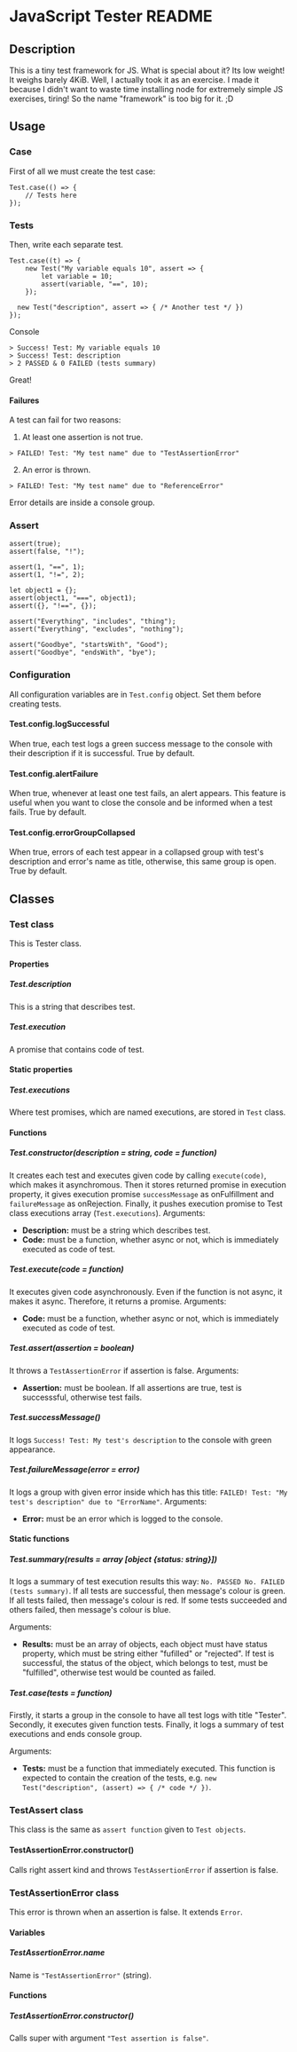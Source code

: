 # JavaScript Tester README
## Description
This is a tiny test framework for JS. What is special about it? Its low weight! It weighs barely 4KiB. Well, I actually took it as an exercise. I made it because I didn't want to waste time installing node for extremely simple JS exercises, tiring! So the name "framework" is too big for it. ;D

## Usage
### Case
First of all we must create the test case:

```JS
Test.case(() => {
	// Tests here
});

```

### Tests
Then, write each separate test.

```JS
Test.case((t) => {
	new Test("My variable equals 10", assert => {
		let variable = 10;
		assert(variable, "==", 10);
	});

  new Test("description", assert => { /* Another test */ })
});

```
Console
```
> Success! Test: My variable equals 10
> Success! Test: description
> 2 PASSED & 0 FAILED (tests summary)
```
Great!

#### Failures

A test can fail for two reasons:
1. At least one assertion is not true.
  ```
  > FAILED! Test: "My test name" due to "TestAssertionError"
  
  ```
2. An error is thrown.
  ```
  > FAILED! Test: "My test name" due to "ReferenceError"
  
  ```
Error details are inside a console group.

### Assert
```JS
assert(true);
assert(false, "!");

assert(1, "==", 1);
assert(1, "!=", 2);

let object1 = {};
assert(object1, "===", object1);
assert({}, "!==", {});

assert("Everything", "includes", "thing");
assert("Everything", "excludes", "nothing");

assert("Goodbye", "startsWith", "Good");
assert("Goodbye", "endsWith", "bye");
```

### Configuration
All configuration variables are in `Test.config` object. Set them before creating tests.

#### Test.config.logSuccessful
When true, each test logs a green success message to the console with their description if it is successful.
True by default.

#### Test.config.alertFailure
When true, whenever at least one test fails, an alert appears. This feature is useful when you want to close the console and be informed when a test fails.
True by default.

#### Test.config.errorGroupCollapsed
When true, errors of each test appear in a collapsed group with test's description and error's name as title, otherwise, this same group is open.
True by default.

## Classes
### Test class
This is Tester class.

#### Properties
##### Test.description
This is a string that describes test.

##### Test.execution
A promise that contains code of test.

#### Static properties
##### Test.executions
Where test promises, which are named executions, are stored in `Test` class.

#### Functions
##### Test.constructor(description = string, code = function)
It creates each test and executes given code by calling `execute(code)`, which makes it asynchromous. Then it stores returned promise in execution property, it gives execution promise `successMessage` as onFulfillment and `failureMessage` as onRejection. Finally, it pushes execution promise to Test class executions array (`Test.executions`).
Arguments:
* **Description:** must be a string which describes test.
* **Code:** must be a function, whether async or not, which is immediately executed as code of test.

##### Test.execute(code = function)
It executes given code asynchronously. Even if the function is not async, it makes it async. Therefore, it returns a promise.
Arguments: 
* **Code:** must be a function, whether async or not, which is immediately executed as code of test.

##### Test.assert(assertion = boolean)
It throws a `TestAssertionError` if assertion is false.
Arguments: 
* **Assertion:** must be boolean. If all assertions are true, test is successsful, otherwise test fails.

##### Test.successMessage()
It logs `Success! Test: My test's description` to the console with green appearance.

##### Test.failureMessage(error = error)
It logs a group with given error inside which has this title: `FAILED! Test: "My test's description" due to "ErrorName"`. 
Arguments:
* **Error:** must be an error which is logged to the console.

#### Static functions
##### Test.summary(results = array [object {status: string}])
It logs a summary of test execution results this way: `No. PASSED No. FAILED (tests summary)`. 
If all tests are successful, then message's colour is green. If all tests failed, then message's colour is red. If some tests succeeded and others failed, then message's colour is blue.

Arguments:
* **Results:** must be an array of objects, each object must have status property, which must be string either "fufilled" or "rejected". If test is successful, the status of the object, which belongs to test, must be "fulfilled", otherwise test would be counted as failed.

##### Test.case(tests = function)
Firstly, it starts a group in the console to have all test logs with title "Tester". Secondly, it executes given function tests. Finally, it logs a summary of test executions and ends console group.

Arguments:
* **Tests:** must be a function that immediately executed. This function is expected to contain the creation of the tests, e.g. `new Test("description", (assert) => { /* code */ })`.

### TestAssert class
This class is the same as `assert function` given to `Test objects`.

#### TestAssertionError.constructor()
Calls right assert kind and throws `TestAssertionError` if assertion is false.

### TestAssertionError class
This error is thrown when an assertion is false. It extends `Error`.

#### Variables
##### TestAssertionError.name
Name is `"TestAssertionError"` (string).

#### Functions
##### TestAssertionError.constructor()
Calls super with argument `"Test assertion is false"`.